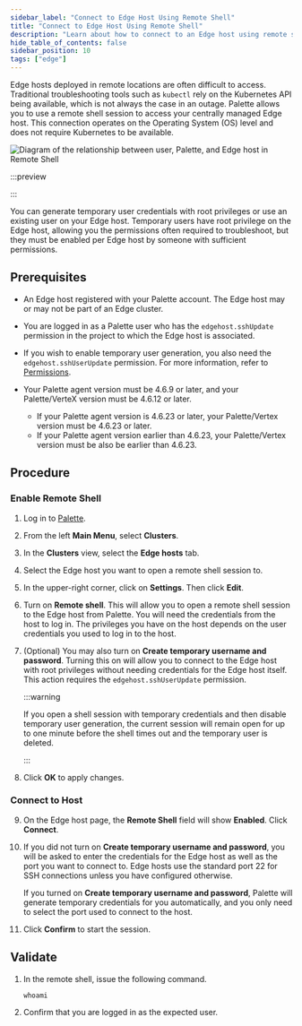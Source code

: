 ```yaml
---
sidebar_label: "Connect to Edge Host Using Remote Shell"
title: "Connect to Edge Host Using Remote Shell"
description: "Learn about how to connect to an Edge host using remote shell."
hide_table_of_contents: false
sidebar_position: 10
tags: ["edge"]
---
```


Edge hosts deployed in remote locations are often difficult to access. Traditional troubleshooting tools such as
`kubectl` rely on the Kubernetes API being available, which is not always the case in an outage. Palette allows you to
use a remote shell session to access your centrally managed Edge host. This connection operates on the Operating System
(OS) level and does not require Kubernetes to be available.

![Diagram of the relationship between user, Palette, and Edge host in Remote Shell](/clusters_edge_cluster-mgmt_remote-shell.webp)

:::preview

:::

You can generate temporary user credentials with root privileges or use an existing user on your Edge host. Temporary
users have root privilege on the Edge host, allowing you the permissions often required to troubleshoot, but they must
be enabled per Edge host by someone with sufficient permissions.

## Prerequisites

- An Edge host registered with your Palette account. The Edge host may or may not be part of an Edge cluster.

- You are logged in as a Palette user who has the `edgehost.sshUpdate` permission in the project to which the Edge host
  is associated.

- If you wish to enable temporary user generation, you also need the `edgehost.sshUserUpdate` permission. For more
  information, refer to [Permissions](../../../user-management/palette-rbac/permissions.md).

- Your Palette agent version must be 4.6.9 or later, and your Palette/VerteX version must be 4.6.12 or later.
  - If your Palette agent version is 4.6.23 or later, your Palette/Vertex version must be 4.6.23 or later.
  - If your Palette agent version earlier than 4.6.23, your Palette/Vertex version must be also be earlier than 4.6.23.

## Procedure

### Enable Remote Shell

1. Log in to [Palette](https://console.spectrocloud.com).

2. From the left **Main Menu**, select **Clusters**.

3. In the **Clusters** view, select the **Edge hosts** tab.

4. Select the Edge host you want to open a remote shell session to.

5. In the upper-right corner, click on **Settings**. Then click **Edit**.

6. Turn on **Remote shell**. This will allow you to open a remote shell session to the Edge host from Palette. You will
   need the credentials from the host to log in. The privileges you have on the host depends on the user credentials you
   used to log in to the host.

7. (Optional) You may also turn on **Create temporary username and password**. Turning this on will allow you to connect
   to the Edge host with root privileges without needing credentials for the Edge host itself. This action requires the
   `edgehost.sshUserUpdate` permission.

   :::warning

   If you open a shell session with temporary credentials and then disable temporary user generation, the current
   session will remain open for up to one minute before the shell times out and the temporary user is deleted.

   :::

8. Click **OK** to apply changes.

### Connect to Host

9. On the Edge host page, the **Remote Shell** field will show **Enabled**. Click **Connect**.

10. If you did not turn on **Create temporary username and password**, you will be asked to enter the credentials for
    the Edge host as well as the port you want to connect to. Edge hosts use the standard port 22 for SSH connections
    unless you have configured otherwise.

    If you turned on **Create temporary username and password**, Palette will generate temporary credentials for you
    automatically, and you only need to select the port used to connect to the host.

11. Click **Confirm** to start the session.

## Validate

1. In the remote shell, issue the following command.

   ```shell
   whoami
   ```

2. Confirm that you are logged in as the expected user.
